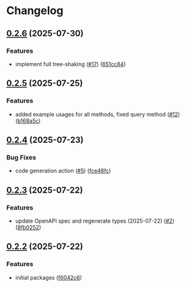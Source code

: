 # Changelog

## [0.2.6](https://github.com/space-rock/jsonrpc/compare/jsonrpc-types-v0.2.5...jsonrpc-types-v0.2.6) (2025-07-30)


### Features

* implement full tree-shaking ([#17](https://github.com/space-rock/jsonrpc/issues/17)) ([651cc84](https://github.com/space-rock/jsonrpc/commit/651cc8491515135eedf8cf66bbae8c05e954b8f3))

## [0.2.5](https://github.com/space-rock/jsonrpc/compare/jsonrpc-types-v0.2.4...jsonrpc-types-v0.2.5) (2025-07-25)


### Features

* added example usages for all methods, fixed query method ([#12](https://github.com/space-rock/jsonrpc/issues/12)) ([b168a5c](https://github.com/space-rock/jsonrpc/commit/b168a5caa3fabc8ca7f5d55dc3a1f166530ee68c))

## [0.2.4](https://github.com/space-rock/jsonrpc/compare/jsonrpc-types-v0.2.3...jsonrpc-types-v0.2.4) (2025-07-23)


### Bug Fixes

* code generation action ([#5](https://github.com/space-rock/jsonrpc/issues/5)) ([fce48fc](https://github.com/space-rock/jsonrpc/commit/fce48fc0f851e90212259d0f13b1735993d31126))

## [0.2.3](https://github.com/space-rock/json/compare/jsonrpc-types-v0.2.2...jsonrpc-types-v0.2.3) (2025-07-22)

### Features

- update OpenAPI spec and regenerate types (2025-07-22) ([#2](https://github.com/space-rock/json/issues/2)) ([8fb0252](https://github.com/space-rock/json/commit/8fb0252931cb82adee01ef43c6eb573047cbe36a))

## [0.2.2](https://github.com/space-rock/json/compare/jsonrpc-types-v0.2.1...jsonrpc-types-v0.2.2) (2025-07-22)

### Features

- initial packages ([f6042c6](https://github.com/space-rock/json/commit/f6042c63671a085531c3d51ea4b6a08270d46f3f))

